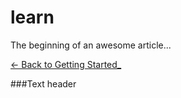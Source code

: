 # learn

The beginning of an awesome article...



[<- Back to Getting Started_](docs%2Fgetting-started.md)

###Text header
